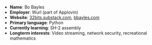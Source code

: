 * __Name__: Bo Bayles
* __Employer__: Wurl (part of Applovin)
* __Website__: [32bits.substack.com](https://32bits.substack.com), [bbayles.com](https://www.bbayles.com/)
* __Primary language__: Python
* __Currently learning__: SH-2 assembly
* __Longterm interests__: Video streaming, network security, recreational mathematics
